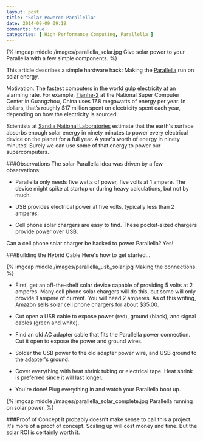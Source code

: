 ```yaml
---
layout: post
title: "Solar Powered Parallella"
date: 2014-09-09 09:18
comments: true
categories: [ High Performance Computing, Parallella ]
---
```

{% imgcap middle /images/parallella_solar.jpg Give solar power to your Parallella with a few simple components. %}

This article describes a simple hardware hack: Making the [Parallella](/blog/2014/07/07/parallella-quick-start-guide-with-gotchas/) run on solar energy. 

Motivation: The fastest computers in the world gulp electricity at an alarming rate. For example, [Tianhe-2](http://www.top500.org/system/177999) at the National Super Computer Center in Guangzhou, China uses 17.8 megawatts of energy per year. In dollars, that’s roughly $17 million spent on electricity spent each year, depending on how the electricity is sourced.

Scientists at [Sandia National Laboratories](http://www.sandia.gov/) estimate that the earth's surface absorbs enough solar energy in ninety minutes to power every electrical device on the planet for a full year. A year's worth of energy in ninety minutes! Surely we can use some of that energy to power our supercomputers.
<!--more-->
###Observations
The solar Parallella idea was driven by a few observations:

* Parallella only needs five watts of power, five volts at 1 ampere. The device might spike at startup or during heavy calculations, but not by much.

* USB provides electrical power at five volts, typically less than 2 amperes. 

* Cell phone solar chargers are easy to find. These pocket-sized chargers provide power over USB.

Can a cell phone solar charger be hacked to power Parallella? Yes!

###Building the Hybrid Cable
Here's how to get started...

{% imgcap middle /images/parallella_usb_solar.jpg Making the connections. %}

* First, get an off-the-shelf solar device capable of providing 5 volts at 2 amperes. Many cell phone solar chargers will do this, but some will only provide 1 ampere of current. You will need 2 amperes. As of this writing, Amazon sells solar cell phone chargers for about $35.00.

* Cut open a USB cable to expose power (red), ground (black), and signal cables (green and white).

* Find an old AC adapter cable that fits the Parallella power connection. Cut it open to expose the power and ground wires. 

* Solder the USB power to the old adapter power wire, and USB ground to the adapter's ground.

* Cover everything with heat shrink tubing or electrical tape. Heat shrink
is preferred since it will last longer.

* You're done! Plug everything in and watch your Parallella boot up.

{% imgcap middle /images/parallella_solar_complete.jpg Parallella running on solar power. %}

###Proof of Concept
It probably doesn’t make sense to call this a project. It's more of a proof of concept. Scaling up will cost money and time. But the solar ROI is certainly worth it.

